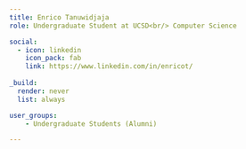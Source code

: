 ```yaml
---
title: Enrico Tanuwidjaja
role: Undergraduate Student at UCSD<br/> Computer Science

social:
  - icon: linkedin
    icon_pack: fab
    link: https://www.linkedin.com/in/enricot/
    
_build:
  render: never
  list: always

user_groups:
    - Undergraduate Students (Alumni)

---
```

